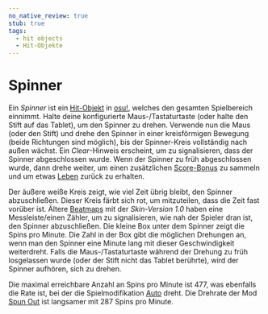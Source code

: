 ```yaml
---
no_native_review: true
stub: true
tags:
  - hit objects
  - Hit-Objekte
---
```


# Spinner

Ein *Spinner* ist ein [Hit-Objekt](/wiki/Hit_object) in [osu!](/wiki/Game_mode/osu!), welches den gesamten Spielbereich einnimmt. Halte deine konfigurierte Maus-/Tastaturtaste (oder halte den Stift auf das Tablet), um den Spinner zu drehen. Verwende nun die Maus (oder den Stift) und drehe den Spinner in einer kreisförmigen Bewegung (beide Richtungen sind möglich), bis der Spinner-Kreis vollständig nach außen wächst. Ein *Clear*-Hinweis erscheint, um zu signalisieren, dass der Spinner abgeschlossen wurde. Wenn der Spinner zu früh abgeschlossen wurde, dann drehe weiter, um einen zusätzlichen [Score-Bonus](/wiki/Gameplay/Score) zu sammeln und um etwas [Leben](/wiki/Gameplay/Health) zurück zu erhalten.

Der äußere weiße Kreis zeigt, wie viel Zeit übrig bleibt, den Spinner abzuschließen. Dieser Kreis färbt sich rot, um mitzuteilen, dass die Zeit fast vorüber ist. Ältere [Beatmaps](/wiki/Beatmap) mit der *Skin-Version 1.0* haben eine Messleiste/einen Zähler, um zu signalisieren, wie nah der Spieler dran ist, den Spinner abzuschließen. Die kleine Box unter dem Spinner zeigt die Spins pro Minute. Die Zahl in der Box gibt die möglichen Drehungen an, wenn man den Spinner eine Minute lang mit dieser Geschwindigkeit weiterdreht. Falls die Maus-/Tastaturtaste während der Drehung zu früh losgelassen wurde (oder der Stift nicht das Tablet berührte), wird der Spinner aufhören, sich zu drehen.

Die maximal erreichbare Anzahl an Spins pro Minute ist 477, was ebenfalls die Rate ist, bei der die Spielmodifikation [Auto](/wiki/Game_modifier/Auto) dreht. Die Drehrate der Mod [Spun Out](/wiki/Game_modifier/Spun_Out) ist langsamer mit 287 Spins pro Minute.
